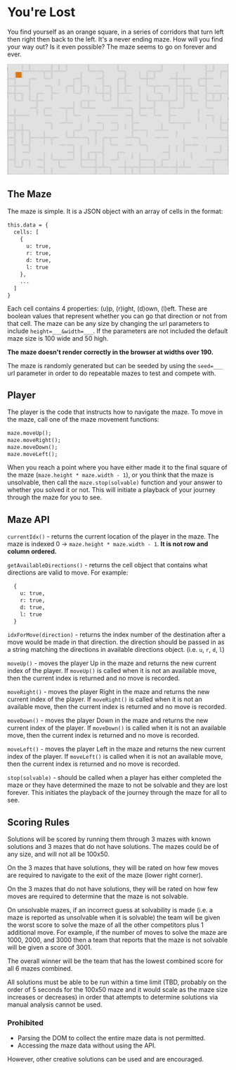 # You're Lost
You find yourself as an orange square, in a series of corridors that turn left then right then back to the left. It's a never ending maze. How will you find your way out? Is it even possible? The maze seems to go on forever and ever.

![maze](maze.gif)

## The Maze
The maze is simple. It is a JSON object with an array of cells in the format:

```
this.data = {
  cells: [
    {
      u: true,
      r: true,
      d: true,
      l: true
    },
    ...
  ]
}
```

Each cell contains 4 properties: (u)p, (r)ight, (d)own, (l)eft. These are boolean values that represent whether you can go that direction or not from that cell. The maze can be any size by changing the url parameters to include `height=___&width=___`. If the parameters are not included the default maze size is 100 wide and 50 high.

**The maze doesn't render correctly in the browser at widths over 190.**

The maze is randomly generated but can be seeded by using the `seed=___` url parameter in order to do repeatable mazes to test and compete with.

## Player
The player is the code that instructs how to navigate the maze. To move in the maze, call one of the maze movement functions:

```
maze.moveUp();
maze.moveRight();
maze.moveDown();
maze.moveLeft();
```

When you reach a point where you have either made it to the final square of the maze (`maze.height * maze.width - 1`), or you think that the maze is unsolvable, then call the `maze.stop(solvable)` function and your answer to whether you solved it or not. This will initiate a playback of your journey through the maze for you to see.

## Maze API

`currentIdx()` - returns the current location of the player in the maze. The maze is indexed 0 -> `maze.height * maze.width - 1`. **It is not row and column ordered.**

`getAvailableDirections()` - returns the cell object that contains what directions are valid to move. For example:
```
  {
    u: true,
    r: true,
    d: true,
    l: true
  }
```

`idxForMove(direction)` - returns the index number of the destination after a move would be made in that direction. the direction should be passed in as a string matching the directions in available directions object. (i.e. `u`, `r`, `d`, `l`)

`moveUp()` - moves the player Up in the maze and returns the new current index of the player. If `moveUp()` is called when it is not an available move, then the current index is returned and no move is recorded.

`moveRight()` - moves the player Right in the maze and returns the new current index of the player. If `moveRight()` is called when it is not an available move, then the current index is returned and no move is recorded.

`moveDown()` - moves the player Down in the maze and returns the new current index of the player. If `moveDown()` is called when it is not an available move, then the current index is returned and no move is recorded.

`moveLeft()` - moves the player Left in the maze and returns the new current index of the player. If `moveLeft()` is called when it is not an available move, then the current index is returned and no move is recorded.

`stop(solvable)` - should be called when a player has either completed the maze or they have determined the maze to not be solvable and they are lost forever. This initiates the playback of the journey through the maze for all to see.

## Scoring Rules

Solutions will be scored by running them through 3 mazes with known solutions and 3 mazes that do not have solutions. The mazes could be of any size, and will not all be 100x50.

On the 3 mazes that have solutions, they will be rated on how few moves are required to navigate to the exit of the maze (lower right corner).

On the 3 mazes that do not have solutions, they will be rated on how few moves are required to determine that the maze is not solvable.

On unsolvable mazes, if an incorrect guess at solvability is made (i.e. a maze is reported as unsolvable when it is solvable) the team will be given the worst score to solve the maze of all the other competitors plus 1 additional move. For example, if the number of moves to solve the maze are 1000, 2000, and 3000 then a team that reports that the maze is not solvable will be given a score of 3001.

The overall winner will be the team that has the lowest combined score for all 6 mazes combined.

All solutions must be able to be run within a time limit (TBD, probably on the order of 5 seconds for the 100x50 maze and it would scale as the maze size increases or decreases) in order that attempts to determine solutions via manual analysis cannot be used.

### Prohibited
* Parsing the DOM to collect the entire maze data is not permitted.
* Accessing the maze data without using the API.

However, other creative solutions can be used and are encouraged.
